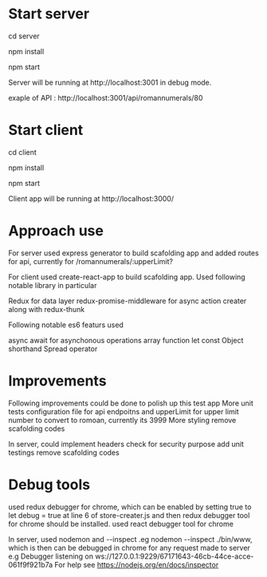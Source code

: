 # Start server

cd server

npm install

npm start

 Server will be running at http://localhost:3001 in debug mode.

exaple of API : http://localhost:3001/api/romannumerals/80

# Start client

cd client

npm install

npm start

Client app will be running at http://localhost:3000/


# Approach use

For server used express generator to build scafolding app and added routes for api, currently for /romannumerals/:upperLimit?

For client used create-react-app to build scafolding app. Used following notable library in particular

Redux for data layer 
redux-promise-middleware for async action creater along with redux-thunk

Following notable es6 featurs used

async await for asynchonous operations
array function
let
const
Object shorthand 
Spread operator


# Improvements

Following improvements could be done to polish up this test app
More unit tests
configuration file for api endpoitns and upperLimit for upper limit number to convert to romoan, currently its 3999
More styling
remove scafolding codes

In server, could implement headers check for security purpose
add unit testings
remove scafolding codes

# Debug tools

used redux debugger for chrome, which can be enabled by setting true to let debug = true at line 6 of store-creater.js and then redux debugger tool for chrome should be installed.
used react debugger tool for chrome

In server, used nodemon and --inspect .eg nodemon --inspect ./bin/www, which is then can be debugged in chrome for any request made to server e.g Debugger listening on ws://127.0.0.1:9229/67171643-46cb-44ce-acce-061f9f921b7a
For help see https://nodejs.org/en/docs/inspector




